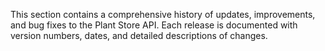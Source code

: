 This section contains a comprehensive history of updates, improvements, and bug fixes to the Plant Store API. Each release is documented with version numbers, dates, and detailed descriptions of changes.
